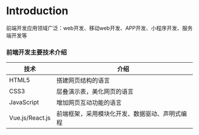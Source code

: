 # Introduction

前端开发应用领域广泛：web开发、移动web开发、APP开发、小程序开发、服务端开发等

### 前端开发主要技术介绍

| 技术            | 介绍                                           |
| --------------- | ---------------------------------------------- |
| HTML5           | 搭建网页结构的语言                             |
| CSS3            | 层叠演示表，美化网页的语言                     |
| JavaScript      | 增加网页互动功能的语言                         |
| Vue.js/React.js | 前端框架，采用模块化开发、数据驱动、声明式编程 |


